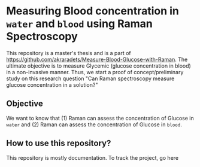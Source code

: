 # Measuring Blood concentration in `water` and `blood` using Raman Spectroscopy

This repository is a master's thesis and is a part of https://github.com/akraradets/Measure-Blood-Glucose-with-Raman.
The ultimate objective is to measure Glycemic (glucose concentration in blood) in a non-invasive manner.
Thus, we start a proof of concept/preliminary study on this research question "Can Raman spectroscopy measure glucose concentration in a solution?"

## Objective

We want to know that (1) Raman can assess the concentration of Glucose in `water` and (2) Raman can assess the concentration of Glucose in `blood`.

## How to use this repository?

This repository is mostly documentation.
To track the project, go here
